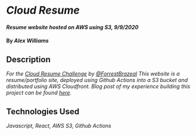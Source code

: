 # _Cloud Resume_

#### _Resume website hosted on AWS using S3, 9/9/2020_

#### By _**Alex Williams**_

## Description

_For the [Cloud Resume Challenge](https://cloudresumechallenge.dev/) by [@ForrestBrazeal](https://twitter.com/forrestbrazeal) This website is a resume/portfolio site, deployed using Github Actions into a S3 bucket and distributed using AWS Cloudfront. Blog post of my experience building this project can be found [here](https://dev.to/zizzs/my-first-foray-into-developing-a-serverless-app-on-aws-4aoe)._

## Technologies Used

_Javascript, React, AWS S3, Github Actions_


